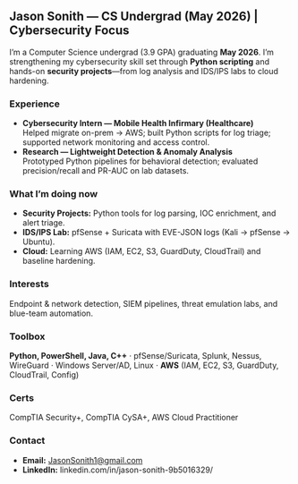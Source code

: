 ## Jason Sonith — CS Undergrad (May 2026) | Cybersecurity Focus

I’m a Computer Science undergrad (3.9 GPA) graduating **May 2026**. I’m strengthening my cybersecurity skill set through **Python scripting** and hands-on **security projects**—from log analysis and IDS/IPS labs to cloud hardening.

### Experience
- **Cybersecurity Intern — Mobile Health Infirmary (Healthcare)**  
  Helped migrate on-prem → AWS; built Python scripts for log triage; supported network monitoring and access control.
- **Research — Lightweight Detection & Anomaly Analysis**  
  Prototyped Python pipelines for behavioral detection; evaluated precision/recall and PR-AUC on lab datasets.


### What I’m doing now
- **Security Projects:** Python tools for log parsing, IOC enrichment, and alert triage.
- **IDS/IPS Lab:** pfSense + Suricata with EVE-JSON logs (Kali → pfSense → Ubuntu).
- **Cloud:** Learning AWS (IAM, EC2, S3, GuardDuty, CloudTrail) and baseline hardening.

### Interests
Endpoint & network detection, SIEM pipelines, threat emulation labs, and blue-team automation.

### Toolbox
**Python, PowerShell, Java, C++** · pfSense/Suricata, Splunk, Nessus, WireGuard · Windows Server/AD, Linux · **AWS** (IAM, EC2, S3, GuardDuty, CloudTrail, Config)

### Certs
CompTIA Security+, CompTIA CySA+, AWS Cloud Practitioner

### Contact
- **Email:** JasonSonith1@gmail.com
- **LinkedIn:** linkedin.com/in/jason-sonith-9b5016329/
